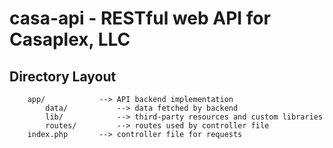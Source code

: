 # casa-api - RESTful web API for Casaplex, LLC

## Directory Layout
		app/			--> API backend implementation
			data/			--> data fetched by backend
			lib/			--> third-party resources and custom libraries
			routes/			--> routes used by controller file
		index.php		--> controller file for requests